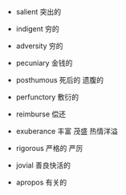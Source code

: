 - salient 突出的

- indigent 穷的

- adversity 穷的

- pecuniary 金钱的

- posthumous 死后的 遗腹的

- perfunctory 敷衍的

- reimburse 偿还

- exuberance 丰富 茂盛 热情洋溢

- rigorous 严格的 严厉

- jovial 善良快活的

- apropos 有关的